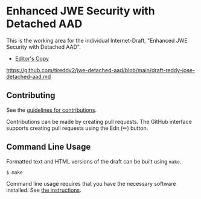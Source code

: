 # Enhanced JWE Security with Detached AAD

This is the working area for the individual Internet-Draft, "Enhanced JWE Security with Detached AAD".

* [Editor's Copy](https://github.com/tireddy2/jwe-detached-aad/blob/main/draft-reddy-jose-detached-aad.txt)


https://github.com/tireddy2/jwe-detached-aad/blob/main/draft-reddy-jose-detached-aad.md

## Contributing

See the
[guidelines for contributions](https://github.com/tireddy2/jwe-detached-aad/blob/main/draft-reddy-jose-detached-aad/CONTRIBUTING.md).

Contributions can be made by creating pull requests.
The GitHub interface supports creating pull requests using the Edit (✏) button.


## Command Line Usage

Formatted text and HTML versions of the draft can be built using `make`.

```sh
$ make
```

Command line usage requires that you have the necessary software installed.  See
[the instructions](https://github.com/martinthomson/i-d-template/blob/main/doc/SETUP.md).

